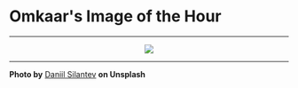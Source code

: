 # Omkaar's Image of the Hour

---

<div align="center">

<a href="https://unsplash.com/photos/sunset-reflects-over-water-with-tall-grass-in-focus-xUfATl0k8Cg">
  <img src="https://images.unsplash.com/photo-1749802449762-5e428ccf9a45?crop=entropy&cs=tinysrgb&fit=max&fm=jpg&ixid=M3w3NjA2Nzh8MHwxfHJhbmRvbXx8fHx8fHx8fDE3NTI5OTEyMDB8&ixlib=rb-4.1.0&q=80&w=1080" style="max-width:100%; height:auto;">
</a>



</div>

---

**Photo by** [Daniil Silantev](https://unsplash.com/@betagamma) **on Unsplash**
